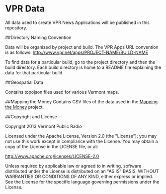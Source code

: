VPR Data
====

All data used to create VPR News Applications will be published in this repository.

##Directory Naming Convention

Data will be organized by project and build. The VPR Apps URL convention is as follows: http://www.vpr.net/apps/PROJECT-NAME/BUILD-NAME

To find data for a particular build, go to the project directory and then the build directory. Each build directory is home to a README file explaining the data for that particular build.

##Geospatial Data

Contains topojson files used for various Vermont maps.

##Mapping the Money
Contains CSV files of the data used in the [Mapping the Money](http://www.vpr.net/apps/mapping-the-money/fed) project.

##Copyright and License

Copyright 2013 Vermont Public Radio

Licensed under the Apache License, Version 2.0 (the "License"); you may not use this work except in compliance with the License.
You may obtain a copy of the License in the LICENSE file, or at:

http://www.apache.org/licenses/LICENSE-2.0

Unless required by applicable law or agreed to in writing, software distributed under the License is distributed on an "AS IS" BASIS,
WITHOUT WARRANTIES OR CONDITIONS OF ANY KIND, either express or implied. See the License for the specific language
governing permissions under the License.
